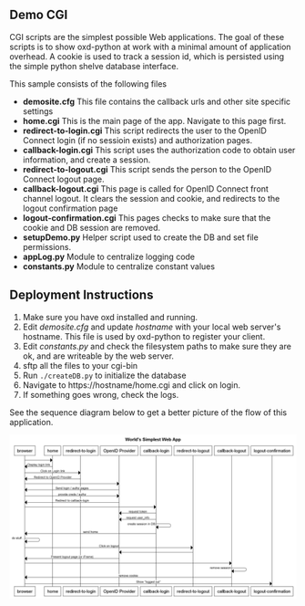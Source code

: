 ## Demo CGI

CGI scripts are the simplest possible Web applications. The goal of 
these scripts is to show oxd-python at work with a minimal amount of 
application overhead. A cookie is used to track a session id, which 
is persisted using the simple python shelve database interface.

This sample consists of the following files

* **demosite.cfg** This file contains the callback urls and other site 
specific settings
* **home.cgi** This is the main page of the app. Navigate to this page 
first. 
* **redirect-to-login.cgi** This script redirects the user to the 
OpenID Connect login (if no sessioin exists) and authorization pages.
* **callback-login.cgi** This script uses the authorization code to 
obtain user information, and create a session.
* **redirect-to-logout.cgi** This script sends the person to the 
OpenID Connect logout page. 
* **callback-logout.cgi** This page is called for OpenID Connect
front channel logout. It clears the session and cookie, and redirects
to the logout confirmation page
* **logout-confirmation.cgi** This pages checks to make sure that the
cookie and DB session are removed.
* **setupDemo.py** Helper script used to create the DB and set 
file permissions.
* **appLog.py** Module to centralize logging code
* **constants.py** Module to centralize constant values

## Deployment Instructions

1. Make sure you have oxd installed and running.
2. Edit *demosite.cfg* and update *hostname* with your local web 
server's hostname. This file is used by oxd-python to register your
client.
3. Edit *constants.py* and check the filesystem paths to make sure 
they are ok, and are writeable by the web server.
4. sftp all the files to your cgi-bin
5. Run `./createDB.py` to initialize the database
6. Navigate to https://hostname/home.cgi and click on login.
7. If something goes wrong, check the logs.

See the sequence diagram below to get a better picture of the flow of 
this application.

![Demo Sequence Diagram](https://raw.githubusercontent.com/GluuFederation/oxd-python/master/demo-cgi/sequence_diagram.png)